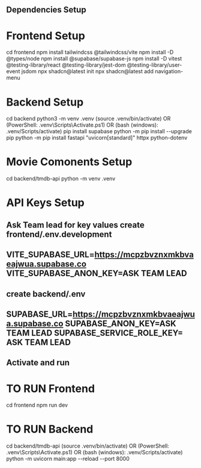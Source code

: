## Dependencies Setup
# Frontend Setup

cd frontend
npm install tailwindcss @tailwindcss/vite
npm install -D @types/node
npm install @supabase/supabase-js
npm install -D vitest @testing-library/react @testing-library/jest-dom @testing-library/user-event jsdom
npx shadcn@latest init
npx shadcn@latest add navigation-menu

# Backend Setup

cd backend
python3 -m venv .venv
(source .venv/bin/activate) OR (PowerShell: .venv\Scripts\Activate.ps1) OR (bash (windows): .venv/Scripts/activate)
pip install supabase
python -m pip install --upgrade pip
python -m pip install fastapi "uvicorn[standard]" httpx python-dotenv

# Movie Comonents Setup

cd backend/tmdb-api
python -m venv .venv

# API Keys Setup
Ask Team lead for key values
create frontend/.env.development
---
VITE_SUPABASE_URL=https://mcpzbvznxmkbvaeajwua.supabase.co
VITE_SUPABASE_ANON_KEY=ASK TEAM LEAD
---
create backend/.env
---
SUPABASE_URL=https://mcpzbvznxmkbvaeajwua.supabase.co
SUPABASE_ANON_KEY=ASK TEAM LEAD
SUPABASE_SERVICE_ROLE_KEY= ASK TEAM LEAD
---

## Activate and run
# TO RUN Frontend

cd frontend
npm run dev

# TO RUN Backend

cd backend/tmdb-api
(source .venv/bin/activate) OR (PowerShell: .venv\Scripts\Activate.ps1) OR (bash (windows): .venv/Scripts/activate)
python -m uvicorn main:app --reload --port 8000
